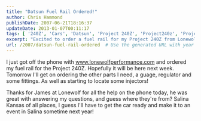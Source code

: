 ```yaml
---
title: "Datsun Fuel Rail Ordered!"
author: Chris Hammond
publishDate: 2007-06-21T18:16:37
updateDate: 2013-01-07T00:11:17
tags: [ '240Z', 'Cars', 'Datsun', 'Project 240Z', 'Project240z', 'Project240Zcom' ]
excerpt: "Excited to order a fuel rail for my Project 240Z from Lonewolf Performance in Salina, Kansas! Next up: gauges, regulators, and injectors. #carparts #240Z"
url: /2007/datsun-fuel-rail-ordered  # Use the generated URL with year
---
```

<p>I just got off the phone with <a href="https://www.lonewolfperformance.com">www.lonewolfperformance.com</a> and ordered my fuel rail for the Project 240Z. Hopefully it will be here next week. Tomorrow I'll get on ordering the other parts I need, a guage, regulator and some fittings. As well as starting to locate some injectors!</p> <p>Thanks for James at Lonewolf for all the help on the phone today, he was great with answering my questions, and guess where they're from? Salina Kansas of all places, I guess I'll have to get the car ready and make it to an event in Salina sometime next year!</p>

